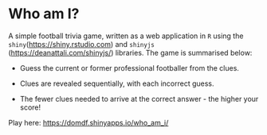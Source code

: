 # Who am I?

A simple football trivia game, written as a web application in `R` using the `shiny`(https://shiny.rstudio.com) and `shinyjs` (https://deanattali.com/shinyjs/) libraries. The game is summarised below:

- Guess the current or former professional footballer from the clues.

 - Clues are revealed sequentially, with each incorrect guess.

 - The fewer clues needed to arrive at the correct answer - the higher your score!

Play here: https://domdf.shinyapps.io/who_am_i/


